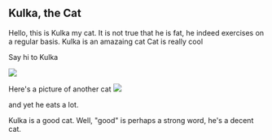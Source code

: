 ## Kulka, the Cat

Hello, this is Kulka my cat. It is not true that he is fat, he indeed exercises on a regular basis. 
Kulka is an amazaing cat
Cat is really cool

Say hi to Kulka 

![](kulka.jpeg)

Here's a picture of another cat
![](https://cdn.cdnparenting.com/articles/2021/02/09155822/259729697.webp)

and yet he eats a lot.

Kulka is a good cat. Well, "good" is perhaps a strong word, he's a decent cat. 

